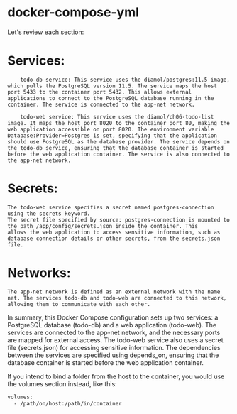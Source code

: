 # docker-compose-yml
Let's review each section:

# Services:

        todo-db service: This service uses the diamol/postgres:11.5 image, which pulls the PostgreSQL version 11.5. The service maps the host port 5433 to the container port 5432. This allows external applications to connect to the PostgreSQL database running in the container. The service is connected to the app-net network.

        todo-web service: This service uses the diamol/ch06-todo-list image. It maps the host port 8020 to the container port 80, making the web application accessible on port 8020. The environment variable Database:Provider=Postgres is set, specifying that the application should use PostgreSQL as the database provider. The service depends on the todo-db service, ensuring that the database container is started before the web application container. The service is also connected to the app-net network.

# Secrets:
    The todo-web service specifies a secret named postgres-connection using the secrets keyword.
    The secret file specified by source: postgres-connection is mounted to the path /app/config/secrets.json inside the container. This             allows the web application to access sensitive information, such as database connection details or other secrets, from the secrets.json file.

# Networks:
    The app-net network is defined as an external network with the name nat. The services todo-db and todo-web are connected to this network, allowing them to communicate with each other.

In summary, this Docker Compose configuration sets up two services: a PostgreSQL database (todo-db) and a web application (todo-web). The services are connected to the app-net network, and the necessary ports are mapped for external access. The todo-web service also uses a secret file (secrets.json) for accessing sensitive information. The dependencies between the services are specified using depends_on, ensuring that the database container is started before the web application container.

If you intend to bind a folder from the host to the container, you would use the volumes section instead, like this:


```bash
volumes:
  - /path/on/host:/path/in/container
```

